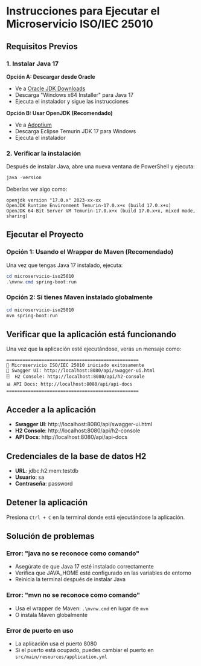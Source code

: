 # Instrucciones para Ejecutar el Microservicio ISO/IEC 25010

## Requisitos Previos

### 1. Instalar Java 17
**Opción A: Descargar desde Oracle**
- Ve a [Oracle JDK Downloads](https://www.oracle.com/java/technologies/downloads/#java17)
- Descarga "Windows x64 Installer" para Java 17
- Ejecuta el instalador y sigue las instrucciones

**Opción B: Usar OpenJDK (Recomendado)**
- Ve a [Adoptium](https://adoptium.net/)
- Descarga Eclipse Temurin JDK 17 para Windows
- Ejecuta el instalador

### 2. Verificar la instalación
Después de instalar Java, abre una nueva ventana de PowerShell y ejecuta:
```powershell
java -version
```

Deberías ver algo como:
```
openjdk version "17.0.x" 2023-xx-xx
OpenJDK Runtime Environment Temurin-17.0.x+x (build 17.0.x+x)
OpenJDK 64-Bit Server VM Temurin-17.0.x+x (build 17.0.x+x, mixed mode, sharing)
```

## Ejecutar el Proyecto

### Opción 1: Usando el Wrapper de Maven (Recomendado)
Una vez que tengas Java 17 instalado, ejecuta:

```powershell
cd microservicio-iso25010
.\mvnw.cmd spring-boot:run
```

### Opción 2: Si tienes Maven instalado globalmente
```powershell
cd microservicio-iso25010
mvn spring-boot:run
```

## Verificar que la aplicación está funcionando

Una vez que la aplicación esté ejecutándose, verás un mensaje como:
```
=================================================
🚀 Microservicio ISO/IEC 25010 iniciado exitosamente
📖 Swagger UI: http://localhost:8080/api/swagger-ui.html
🗄️  H2 Console: http://localhost:8080/api/h2-console
📊 API Docs: http://localhost:8080/api/api-docs
=================================================
```

## Acceder a la aplicación

- **Swagger UI**: http://localhost:8080/api/swagger-ui.html
- **H2 Console**: http://localhost:8080/api/h2-console
- **API Docs**: http://localhost:8080/api/api-docs

## Credenciales de la base de datos H2
- **URL**: jdbc:h2:mem:testdb
- **Usuario**: sa
- **Contraseña**: password

## Detener la aplicación
Presiona `Ctrl + C` en la terminal donde está ejecutándose la aplicación.

## Solución de problemas

### Error: "java no se reconoce como comando"
- Asegúrate de que Java 17 esté instalado correctamente
- Verifica que JAVA_HOME esté configurado en las variables de entorno
- Reinicia la terminal después de instalar Java

### Error: "mvn no se reconoce como comando"
- Usa el wrapper de Maven: `.\mvnw.cmd` en lugar de `mvn`
- O instala Maven globalmente

### Error de puerto en uso
- La aplicación usa el puerto 8080
- Si el puerto está ocupado, puedes cambiar el puerto en `src/main/resources/application.yml` 